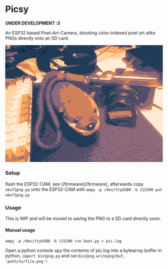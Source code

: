 # Picsy

**UNDER DEVELOPMENT :3**

An ESP32 based Pixel-Art-Camera, shooting color-indexed pixel art alike PNGs directly onto an SD card.

![](/img/out-scaled-rotated.png)

### Setup

flash the ESP32-CAM, see (/firmware)[/firmware], afterwards copy `ubuf2png.py` onto the ESP32-CAM with `ampy -p /dev/ttyUSB0 -b 115200 put ubuf2png.py`

### Usage

This is WIP and will be moved to saving the PNG to a SD card directly soon.

#### Manual usage

```
ampy -p /dev/ttyUSB0 -b 115200 run boot.py > pic.log
```

Open a python console opy the contents of pic.log into a bytearray buffer in python, `import bin2png.py` and run `bin2png.writepng(buf, 'path/to/file.png')`